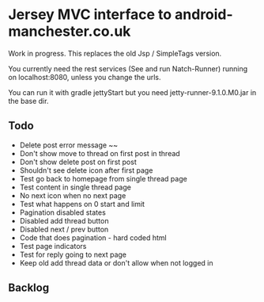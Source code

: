 Jersey MVC interface to android-manchester.co.uk
================================================
 
Work in progress. This replaces the old Jsp / SimpleTags version.

You currently need the rest services (See and run Natch-Runner) running on localhost:8080, unless you change the urls.

You can run it with gradle jettyStart but you need jetty-runner-9.1.0.M0.jar in the base dir.

Todo
-----
* Delete post error message
~~
* Don't show move to thread on first post in thread
* Don't show delete post on first post
* Shouldn't see delete icon after first page
* Test go back to homepage from single thread page
* Test content in single thread page
* No next icon when no next page
* Test what happens on 0 start and limit
* Pagination disabled states
* Disabled add thread button
* Disabled next / prev button
* Code that does pagination - hard coded html
* Test page indicators
* Test for reply going to next page
* Keep old add thread data or don't allow when not logged in

Backlog
-------
